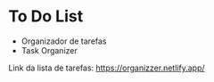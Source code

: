# To Do List



- Organizador de tarefas
- Task Organizer



Link da lista de tarefas: https://organizzer.netlify.app/